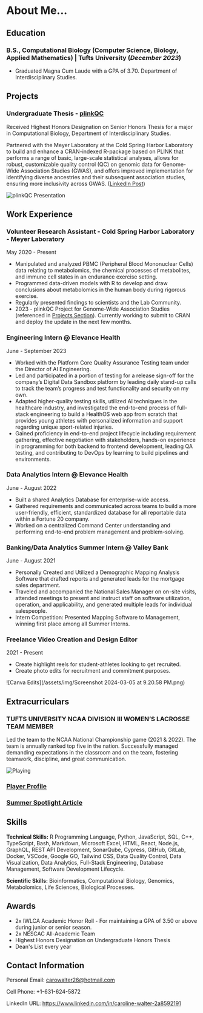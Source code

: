 # About Me...

## Education
### B.S., Computational Biology (Computer Science, Biology, Applied Mathematics) | Tufts University (_December 2023_)
- Graduated Magna Cum Laude with a GPA of 3.70. Department of Interdisciplinary Studies. 

<a id="projects-section"></a>
## Projects 
### Undergraduate Thesis - [plinkQC](https://meyer-lab-cshl.github.io/plinkQC/)

Received Highest Honors Designation on Senior Honors Thesis for a major in Computational Biology, Department of Interdisciplinary Studies. 

Partnered with the Meyer Laboratory at the Cold Spring Harbor Laboratory to build and enhance a CRAN-indexed R-package based on PLINK that performs a range of basic, large-scale statistical analyses, allows for robust, customizable quality control (QC) on genomic data for Genome-Wide Association Studies (GWAS), and offers improved implementation for identifying diverse ancestries and their subsequent association studies, ensuring more inclusivity across GWAS. ([LinkedIn Post](https://www.linkedin.com/feed/update/urn:li:activity:7161801163535773696/))

![plinkQC Presentation](/assets/img/front_cover.jpeg)


<!-- Maybe a link to its own project page? -->
<!-- Can include pic of me presenting -->
<!--  Can include honors declaration -->
<!--  can include written portion of proj? -->


## Work Experience
### Volunteer Research Assistant - Cold Spring Harbor Laboratory - Meyer Laboratory 
May 2020 - Present 
- Manipulated and analyzed PBMC (Peripheral Blood Mononuclear Cells) data relating to metabolomics, the chemical processes of metabolites, and immune cell states in an endurance exercise setting.
- Programmed data-driven models with R to develop and draw conclusions about metabolomics in the human body during rigorous exercise.
- Regularly presented findings to scientists and the Lab Community.
- 2023 - plinkQC Project for Genome-Wide Association Studies (referenced in [Projects Section](#projects-section)).  Currently working to submit to CRAN and deploy the update in the next few months.

### Engineering Intern @ Elevance Health
June - September 2023
- Worked with the Platform Core Quality Assurance Testing team under the Director of AI Engineering.
- Led and participated in a portion of testing for a release sign-off for the company’s Digital Data Sandbox platform by leading daily stand-up calls to track the team’s progress and test functionality and security on my own.
- Adapted higher-quality testing skills, utilized AI techniques in the healthcare industry, and investigated the end-to-end process of full-stack engineering to build a HealthOS web app from scratch that provides young athletes with personalized information and support regarding unique sport-related injuries.
- Gained proficiency in end-to-end project lifecycle including requirement gathering, effective negotiation with stakeholders, hands-on experience in programming for both backend to frontend development, leading QA testing, and contributing to DevOps by learning to build pipelines and environments.

### Data Analytics Intern @ Elevance Health 
June - August 2022
- Built a shared Analytics Database for enterprise-wide access.
- Gathered requirements and communicated across teams to build a more user-friendly, efficient, standardized database for all reportable data within a Fortune 20 company.
- Worked on a centralized Command Center understanding and performing end-to-end problem management and problem-solving. 

### Banking/Data Analytics Summer Intern @ Valley Bank
June - August 2021
- Personally Created and Utilized a Demographic Mapping Analysis Software that drafted reports and generated leads for the mortgage sales department.
- Traveled and accompanied the National Sales Manager on on-site visits, attended meetings to present and instruct staff on software utilization, operation, and applicability, and generated multiple leads for individual salespeople.
- Intern Competition: Presented Mapping Software to Management, winning first place among all Summer Interns.

### Freelance Video Creation and Design Editor
2021 - Present
- Create highlight reels for student-athletes looking to get recruited.
- Create photo edits for recruitment and commitment purposes.

![Canva Edits](/assets/img/Screenshot 2024-03-05 at 9.20.58 PM.png)


## Extracurriculars 
### TUFTS UNIVERSITY NCAA DIVISION III WOMEN’S LACROSSE TEAM MEMBER
Led the team to the NCAA National Championship game (2021 & 2022). The team is annually ranked top five in the nation. Successfully managed demanding expectations in the classroom and on the team, fostering teamwork, discipline, and great communication.

![Playing](/assets/img/playing.JPG)
### [Player Profile](https://gotuftsjumbos.com/sports/womens-lacrosse/roster/caroline-walter/12558)
### [Summer Spotlight Article](https://nescac.com/news/2023/8/10/summer-spotlight-caroline-walter-tufts-womens-lacrosse.aspx)

## Skills
**Technical Skills:** R Programming Language, Python, JavaScript, SQL, C++, TypeScript, Bash, Markdown, Microsoft Excel, HTML, React, Node.js, GraphQL, REST API Development, SonarQube, Cypress, GitHub, GitLab, Docker, VSCode, Google GO, Tailwind CSS, Data Quality Control, Data Visualization, Data Analytics, Full-Stack Engineering, Database Management, Software Development Lifecycle. 

**Scientific Skills:** Bioinformatics, Computational Biology, Genomics, Metabolomics, Life Sciences, Biological Processes.  


## Awards
- 2x IWLCA Academic Honor Roll - For maintaining a GPA of 3.50 or above during junior or senior season.
- 2x NESCAC All-Academic Team
- Highest Honors Designation on Undergraduate Honors Thesis 
- Dean's List every year


## Contact Information
Personal Email: carowalter26@hotmail.com

Cell Phone: +1-631-624-5872

LinkedIn URL: https://www.linkedin.com/in/caroline-walter-2a8592191 


